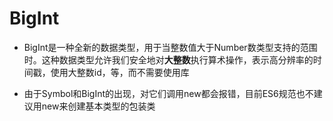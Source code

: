 # BigInt

- BigInt是一种全新的数据类型，用于当整数值大于Number数类型支持的范围时。这种数据类型允许我们安全地对**大整数**执行算术操作，表示高分辨率的时间戳，使用大整数id，等，而不需要使用库

- 由于Symbol和BigInt的出现，对它们调用new都会报错，目前ES6规范也不建议用new来创建基本类型的包装类

